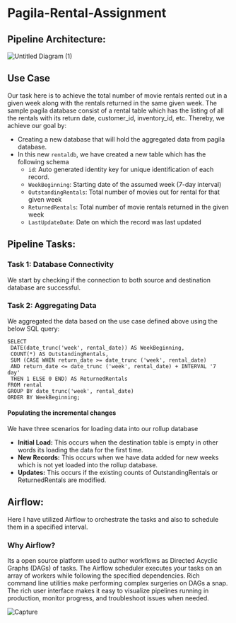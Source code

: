 # Pagila-Rental-Assignment

## Pipeline Architecture:

![Untitled Diagram (1)](https://user-images.githubusercontent.com/59846364/125049481-054f3200-e06f-11eb-8525-aef8f54ecaf9.png)

## Use Case

Our task here is to achieve the total number of movie rentals rented out in a given week along with the rentals returned in the same given week.
The sample pagila database consist of a rental table which has the listing of all the rentals with its return date, customer_id, inventory_id, etc.
Thereby, we achieve our goal by:

- Creating a new database that will hold the aggregated data from pagila database.
- In this new `rentaldb`, we have created a new table which has the following schema
  - `id`: Auto generated identity key for unique identification of each record.
  - `WeekBeginning`: Starting date of the assumed week (7-day interval)
  - `OutstandingRentals`: Total number of movies out for rental for that given week
  - `ReturnedRentals`: Total number of movie rentals returned in the given week
  - `LastUpdateDate`: Date on which the record was last updated


  
 ## Pipeline Tasks:
 
 ### Task 1: Database Connectivity
 We start by checking if the connection to both source and destination database are successful.
 
 ### Task 2: Aggregating Data
 We aggregated the data based on the use case defined above using the below SQL query:
 
 ```
 SELECT
  DATE(date_trunc('week', rental_date)) AS WeekBeginning,
  COUNT(*) AS OutstandingRentals,
  SUM (CASE WHEN return_date >= date_trunc ('week', rental_date)
  AND return_date <= date_trunc ('week', rental_date) + INTERVAL '7 day'
  THEN 1 ELSE 0 END) AS ReturnedRentals
FROM rental
GROUP BY date_trunc('week', rental_date)
ORDER BY WeekBeginning;
 ```

#### Populating the incremental changes

We have three scenarios for loading data into our rollup database

- **Initial Load:** This occurs when the destination table is empty in other words its loading the data for the first time.
- **New Records:** This occurs when we have data added for new weeks which is not yet loaded into the rollup database.
- **Updates:** This occurs if the existing counts of OutstandingRentals or ReturnedRentals are modified.
  
  
## Airflow:

Here I have utilized Airflow to orchestrate the tasks and also to schedule them in a specified interval.

### Why Airflow?
Its a open source platform used to author workflows as Directed Acyclic Graphs (DAGs) of tasks. The Airflow scheduler executes your tasks on an array of workers while following the specified dependencies. Rich command line utilities make performing complex surgeries on DAGs a snap. The rich user interface makes it easy to visualize pipelines running in production, monitor progress, and troubleshoot issues when needed.

![Capture](https://user-images.githubusercontent.com/59846364/125050396-ea30f200-e06f-11eb-8d26-8a78c276c515.PNG)

